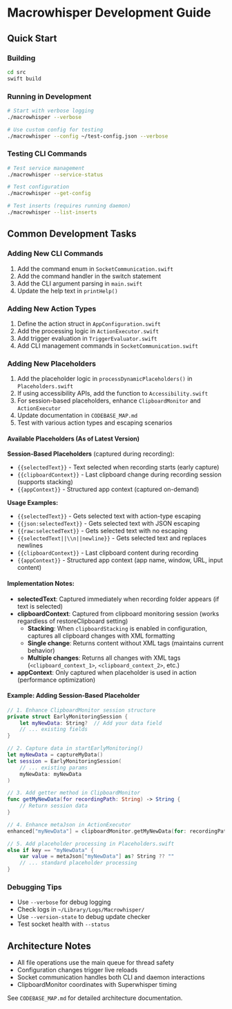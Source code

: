 # Macrowhisper Development Guide

## Quick Start

### Building
```bash
cd src
swift build
```

### Running in Development
```bash
# Start with verbose logging
./macrowhisper --verbose

# Use custom config for testing
./macrowhisper --config ~/test-config.json --verbose
```

### Testing CLI Commands
```bash
# Test service management
./macrowhisper --service-status

# Test configuration
./macrowhisper --get-config

# Test inserts (requires running daemon)
./macrowhisper --list-inserts
```

## Common Development Tasks

### Adding New CLI Commands
1. Add the command enum in `SocketCommunication.swift`
2. Add the command handler in the switch statement
3. Add the CLI argument parsing in `main.swift`
4. Update the help text in `printHelp()`

### Adding New Action Types
1. Define the action struct in `AppConfiguration.swift`
2. Add the processing logic in `ActionExecutor.swift` 
3. Add trigger evaluation in `TriggerEvaluator.swift`
4. Add CLI management commands in `SocketCommunication.swift`

### Adding New Placeholders
1. Add the placeholder logic in `processDynamicPlaceholders()` in `Placeholders.swift`
2. If using accessibility APIs, add the function to `Accessibility.swift`
3. For session-based placeholders, enhance `ClipboardMonitor` and `ActionExecutor`
4. Update documentation in `CODEBASE_MAP.md`
5. Test with various action types and escaping scenarios

#### Available Placeholders (As of Latest Version)

**Session-Based Placeholders** (captured during recording):
- `{{selectedText}}` - Text selected when recording starts (early capture)
- `{{clipboardContext}}` - Last clipboard change during recording session (supports stacking)
- `{{appContext}}` - Structured app context (captured on-demand)

**Usage Examples:**
- `{{selectedText}}` - Gets selected text with action-type escaping
- `{{json:selectedText}}` - Gets selected text with JSON escaping
- `{{raw:selectedText}}` - Gets selected text with no escaping
- `{{selectedText||\\n||newline}}` - Gets selected text and replaces newlines
- `{{clipboardContext}}` - Last clipboard content during recording
- `{{appContext}}` - Structured app context (app name, window, URL, input content)

#### Implementation Notes:
- **selectedText**: Captured immediately when recording folder appears (if text is selected)
- **clipboardContext**: Captured from clipboard monitoring session (works regardless of restoreClipboard setting)
  - **Stacking**: When `clipboardStacking` is enabled in configuration, captures all clipboard changes with XML formatting
  - **Single change**: Returns content without XML tags (maintains current behavior)
  - **Multiple changes**: Returns all changes with XML tags (`<clipboard_context_1>`, `<clipboard_context_2>`, etc.)
- **appContext**: Only captured when placeholder is used in action (performance optimization)

#### Example: Adding Session-Based Placeholder
```swift
// 1. Enhance ClipboardMonitor session structure
private struct EarlyMonitoringSession {
    let myNewData: String?  // Add your data field
    // ... existing fields
}

// 2. Capture data in startEarlyMonitoring()
let myNewData = captureMyData()
let session = EarlyMonitoringSession(
    // ... existing params
    myNewData: myNewData
)

// 3. Add getter method in ClipboardMonitor
func getMyNewData(for recordingPath: String) -> String {
    // Return session data
}

// 4. Enhance metaJson in ActionExecutor
enhanced["myNewData"] = clipboardMonitor.getMyNewData(for: recordingPath)

// 5. Add placeholder processing in Placeholders.swift
else if key == "myNewData" {
    var value = metaJson["myNewData"] as? String ?? ""
    // ... standard placeholder processing
}
```

### Debugging Tips
- Use `--verbose` for debug logging
- Check logs in `~/Library/Logs/Macrowhisper/`
- Use `--version-state` to debug update checker
- Test socket health with `--status`

## Architecture Notes

- All file operations use the main queue for thread safety
- Configuration changes trigger live reloads
- Socket communication handles both CLI and daemon interactions  
- ClipboardMonitor coordinates with Superwhisper timing

See `CODEBASE_MAP.md` for detailed architecture documentation. 